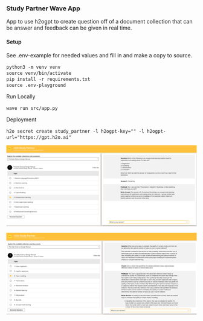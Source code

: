 ### Study Partner Wave App
App to use h2ogpt to create question off of a document collection that can be answer and feedback can be given in real time. 

#### Setup
See .env-example for needed values and fill in and make a copy to source.

````commandline
python3 -m venv venv
source venv/bin/activate
pip install -r requirements.txt
source .env-playground
````

Run Locally
```commandline
wave run src/app.py
```


Deployment
```commandline
h2o secret create study_partner -l h2ogpt-key="" -l h2ogpt-url="https://gpt.h2o.ai"
```

![Example1](static/example1.png)

![Example2](static/example2.png)
